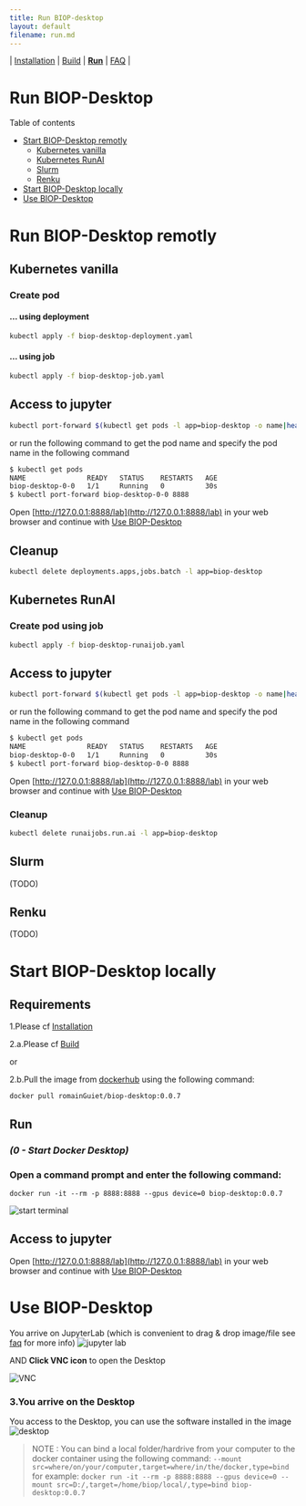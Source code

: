 ```yaml
---
title: Run BIOP-desktop
layout: default
filename: run.md
--- 
```


| [Installation](/installation.md) | [Build](/build.md) | [**Run**](/run.md) | [FAQ](/faq.md) |
# Run BIOP-Desktop 

 Table of contents
- [Start BIOP-Desktop remotly](#start-biop-desktop-remotly)
    - [Kubernetes vanilla](#kubernetes-vanilla)
    - [Kubernetes RunAI](#kubernetes-runai)
    - [Slurm](#slurm)
    - [Renku](#renku)
- [Start BIOP-Desktop locally](#start-biop-desktop-locally)
- [Use BIOP-Desktop](#use-biop-desktop)



# Run BIOP-Desktop remotly

## Kubernetes vanilla

### Create pod 

#### ... using deployment

```bash
kubectl apply -f biop-desktop-deployment.yaml
```
#### ... using job
```bash
kubectl apply -f biop-desktop-job.yaml
```

## Access to jupyter
```bash
kubectl port-forward $(kubectl get pods -l app=biop-desktop -o name|head -n 1) 8888
```

or run the following command to get the pod name and specify the pod name in the following command
```bash
$ kubectl get pods 
NAME               READY   STATUS    RESTARTS   AGE
biop-desktop-0-0   1/1     Running   0          30s
$ kubectl port-forward biop-desktop-0-0 8888
```

Open [http://127.0.0.1:8888/lab](http://127.0.0.1:8888/lab) in your web browser and continue with [Use BIOP-Desktop](#use-biop-desktop)

## Cleanup
```bash
kubectl delete deployments.apps,jobs.batch -l app=biop-desktop
```

## Kubernetes RunAI

### Create pod using job
```bash
kubectl apply -f biop-desktop-runaijob.yaml
```

## Access to jupyter
```bash
kubectl port-forward $(kubectl get pods -l app=biop-desktop -o name|head -n 1) 8888
```

or run the following command to get the pod name and specify the pod name in the following command
```bash
$ kubectl get pods 
NAME               READY   STATUS    RESTARTS   AGE
biop-desktop-0-0   1/1     Running   0          30s
$ kubectl port-forward biop-desktop-0-0 8888
```

Open [http://127.0.0.1:8888/lab](http://127.0.0.1:8888/lab) in your web browser and continue with [Use BIOP-Desktop](#use-biop-desktop)

### Cleanup
```bash
kubectl delete runaijobs.run.ai -l app=biop-desktop
```

## Slurm 
(TODO)

## Renku 
(TODO)



# Start BIOP-Desktop locally

## Requirements

1.Please cf [Installation](/installation.md) 

2.a.Please cf [Build](/build.md) 

or 

2.b.Pull the image from [dockerhub](https://hub.docker.com/r/biop/biop-desktop) using the following command:

```
docker pull romainGuiet/biop-desktop:0.0.7
```

## Run 

### *(0 - Start Docker Desktop)*

### Open a command prompt and enter the following command:
```
docker run -it --rm -p 8888:8888 --gpus device=0 biop-desktop:0.0.7
```
![start terminal](/resources/local_run_00.png)

## Access to jupyter
Open [http://127.0.0.1:8888/lab](http://127.0.0.1:8888/lab) in your web browser and continue with [Use BIOP-Desktop](#use-biop-desktop)

# Use BIOP-Desktop
You arrive on JupyterLab (which is convenient to drag & drop image/file see [faq](/faq.md) for more info) 
![jupyter lab](/resources/local_JupyterLab.png)

AND **Click VNC icon** to open the Desktop

![VNC](/resources/VNC_icon.png)

### 3.You arrive on the Desktop
You access to the Desktop, you can use the software installed in the image
![desktop](/resources/local_BIOP-desktop.png)


> NOTE : You can bind a local folder/hardrive from your computer to the docker container using the following command:
> ```--mount src=where/on/your/computer,target=where/in/the/docker,type=bind```
> for example:
> ```docker run -it --rm -p 8888:8888 --gpus device=0 --mount src=D:/,target=/home/biop/local/,type=bind biop-desktop:0.0.7```

